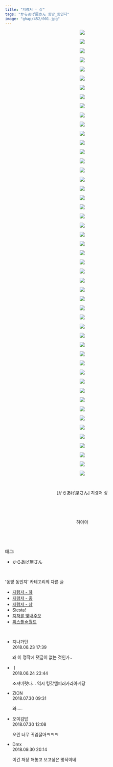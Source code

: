 ```yaml
---
title: "지령저 - 상"
tags: "からあげ屋さん 동방_동인지"
image: "ghap/452/001.jpg"
---
```

<div class="article">
<p style="text-align: center; clear: none; float: none;"><img src="{{ site.nasurl }}/ghap/452/001.jpg"/></p>
<p style="text-align: center; clear: none; float: none;"><img src="{{ site.nasurl }}/ghap/452/002.jpg"/></p>
<p style="text-align: center; clear: none; float: none;"><img src="{{ site.nasurl }}/ghap/452/003.jpg"/></p>
<p style="text-align: center; clear: none; float: none;"><img src="{{ site.nasurl }}/ghap/452/004.jpg"/></p>
<p style="text-align: center; clear: none; float: none;"><img src="{{ site.nasurl }}/ghap/452/005.jpg"/></p>
<p style="text-align: center; clear: none; float: none;"><img src="{{ site.nasurl }}/ghap/452/006.jpg"/></p>
<p style="text-align: center; clear: none; float: none;"><img src="{{ site.nasurl }}/ghap/452/007.jpg"/></p>
<p style="text-align: center; clear: none; float: none;"><img src="{{ site.nasurl }}/ghap/452/008.jpg"/></p>
<p style="text-align: center; clear: none; float: none;"><img src="{{ site.nasurl }}/ghap/452/009.jpg"/></p>
<p style="text-align: center; clear: none; float: none;"><img src="{{ site.nasurl }}/ghap/452/010.jpg"/></p>
<p style="text-align: center; clear: none; float: none;"><img src="{{ site.nasurl }}/ghap/452/011.jpg"/></p>
<p style="text-align: center; clear: none; float: none;"><img src="{{ site.nasurl }}/ghap/452/012.jpg"/></p>
<p style="text-align: center; clear: none; float: none;"><img src="{{ site.nasurl }}/ghap/452/013.jpg"/></p>
<p style="text-align: center; clear: none; float: none;"><img src="{{ site.nasurl }}/ghap/452/014.jpg"/></p>
<p style="text-align: center; clear: none; float: none;"><img src="{{ site.nasurl }}/ghap/452/015.jpg"/></p>
<p style="text-align: center; clear: none; float: none;"><img src="{{ site.nasurl }}/ghap/452/016.jpg"/></p>
<p style="text-align: center; clear: none; float: none;"><img src="{{ site.nasurl }}/ghap/452/017.jpg"/></p>
<p style="text-align: center; clear: none; float: none;"><img src="{{ site.nasurl }}/ghap/452/018.jpg"/></p>
<p style="text-align: center; clear: none; float: none;"><img src="{{ site.nasurl }}/ghap/452/019.jpg"/></p>
<p style="text-align: center; clear: none; float: none;"><img src="{{ site.nasurl }}/ghap/452/020.jpg"/></p>
<p style="text-align: center; clear: none; float: none;"><img src="{{ site.nasurl }}/ghap/452/021.jpg"/></p>
<p style="text-align: center; clear: none; float: none;"><img src="{{ site.nasurl }}/ghap/452/022.jpg"/></p>
<p style="text-align: center; clear: none; float: none;"><img src="{{ site.nasurl }}/ghap/452/023.jpg"/></p>
<p style="text-align: center; clear: none; float: none;"><img src="{{ site.nasurl }}/ghap/452/024.jpg"/></p>
<p style="text-align: center; clear: none; float: none;"><img src="{{ site.nasurl }}/ghap/452/025.jpg"/></p>
<p style="text-align: center; clear: none; float: none;"><img src="{{ site.nasurl }}/ghap/452/026.jpg"/></p>
<p style="text-align: center; clear: none; float: none;"><img src="{{ site.nasurl }}/ghap/452/027.jpg"/></p>
<p style="text-align: center; clear: none; float: none;"><img src="{{ site.nasurl }}/ghap/452/028.jpg"/></p>
<p style="text-align: center; clear: none; float: none;"><img src="{{ site.nasurl }}/ghap/452/029.jpg"/></p>
<p style="text-align: center; clear: none; float: none;"><img src="{{ site.nasurl }}/ghap/452/030.jpg"/></p>
<p style="text-align: center; clear: none; float: none;"><img src="{{ site.nasurl }}/ghap/452/031.jpg"/></p>
<p style="text-align: center; clear: none; float: none;"><img src="{{ site.nasurl }}/ghap/452/032.jpg"/></p>
<p style="text-align: center; clear: none; float: none;"><img src="{{ site.nasurl }}/ghap/452/033.jpg"/></p>
<p style="text-align: center; clear: none; float: none;"><img src="{{ site.nasurl }}/ghap/452/034.jpg"/></p>
<p style="text-align: center; clear: none; float: none;"><img src="{{ site.nasurl }}/ghap/452/035.jpg"/></p>
<p style="text-align: center; clear: none; float: none;"><img src="{{ site.nasurl }}/ghap/452/036.jpg"/></p>
<p style="text-align: center; clear: none; float: none;"><img src="{{ site.nasurl }}/ghap/452/037.jpg"/></p>
<p style="text-align: center; clear: none; float: none;"><img src="{{ site.nasurl }}/ghap/452/038.jpg"/></p>
<p style="text-align: center; clear: none; float: none;"><img src="{{ site.nasurl }}/ghap/452/039.jpg"/></p>
<p style="text-align: center; clear: none; float: none;"><img src="{{ site.nasurl }}/ghap/452/040.jpg"/></p>
<p style="text-align: center; clear: none; float: none;"><img src="{{ site.nasurl }}/ghap/452/041.jpg"/></p>
<p style="text-align: center; clear: none; float: none;"><img src="{{ site.nasurl }}/ghap/452/042.jpg"/></p>
<p style="text-align: center; clear: none; float: none;"><img src="{{ site.nasurl }}/ghap/452/043.jpg"/></p>
<p style="text-align: center; clear: none; float: none;"><img src="{{ site.nasurl }}/ghap/452/044.jpg"/></p>
<p style="text-align: center; clear: none; float: none;"><img src="{{ site.nasurl }}/ghap/452/045.jpg"/></p>
<p style="text-align: center; clear: none; float: none;"><img src="{{ site.nasurl }}/ghap/452/046.jpg"/></p>
<p style="text-align: center; clear: none; float: none;"><img src="{{ site.nasurl }}/ghap/452/047.jpg"/></p>
<p style="text-align: center; clear: none; float: none;"><img src="{{ site.nasurl }}/ghap/452/048.jpg"/></p>
<p style="text-align: center; clear: none; float: none;"><img src="{{ site.nasurl }}/ghap/452/049.jpg"/></p>
<p style="text-align: center; clear: none; float: none;"><br/></p>
<p style="text-align: center; clear: none; float: none;">[からあげ屋さん] 지령저 상</p>
<p style="text-align: center; clear: none; float: none;"><br/></p>
<p style="text-align: center; clear: none; float: none;"><br/></p>
<p style="text-align: center; clear: none; float: none;">하아아</p>
<p><br/></p>
</div><br/>
<div class="tagTrail">
<p>태그: </p>
<ul>
<li>からあげ屋さん</li>
</ul>
</div><br/>
<div class="another">
<p>'동방 동인지' 카테고리의 다른 글</p>
<ul>
<li><a href="/2016-06-21-ghap_454">지령저 - 하</a></li>
<li><a href="/2016-06-21-ghap_453">지령저 - 중</a></li>
<li><a href="/2016-06-21-ghap_452">지령저 - 상</a></li>
<li><a href="/2016-06-21-ghap_451">Siesta!</a></li>
<li><a href="/2016-06-21-ghap_450">지저를 빛내주오</a></li>
<li><a href="/2016-06-21-ghap_449">피스풀☆월드</a></li>
</ul>
</div><br/>
<div class="cb_module cb_fluid">
<div class="cb_wrt cb_profile">
<div class="comment">
<ul>
<li class="cb_thumb_off" id="comment15275769">
<div class="cb_comment_area">
<div class="cb_info_area">
<div class="cb_section">
<span class="cb_nick_name">지나가던</span>
</div>
<div class="cb_section">
<span class="cb_date">2018.06.23 17:39 </span>
</div>
</div>
<div class="cb_dsc_comment">
<p class="cb_dsc">
											왜 이 명작에 댓글이 없는 것인가..
										</p>
</div>
</div></li>
<li class="cb_thumb_off" id="comment15276358">
<div class="cb_comment_area">
<div class="cb_info_area">
<div class="cb_section">
<span class="cb_nick_name">ㅣ</span>
</div>
<div class="cb_section">
<span class="cb_date">2018.06.24 23:44 </span>
</div>
</div>
<div class="cb_dsc_comment">
<p class="cb_dsc">
											조져버렷다... 역시 킹갓엠퍼러카라아게당
										</p>
</div>
</div></li>
<li class="cb_thumb_off" id="comment15296771">
<div class="cb_comment_area">
<div class="cb_info_area">
<div class="cb_section">
<span class="cb_nick_name">ZION</span>
</div>
<div class="cb_section">
<span class="cb_date">2018.07.30 09:31 </span>
</div>
</div>
<div class="cb_dsc_comment">
<p class="cb_dsc">
											와.....
										</p>
</div>
</div></li>
<li class="cb_thumb_off" id="comment15296852">
<div class="cb_comment_area">
<div class="cb_info_area">
<div class="cb_section">
<span class="cb_nick_name">오이김밥</span>
</div>
<div class="cb_section">
<span class="cb_date">2018.07.30 12:08 </span>
</div>
</div>
<div class="cb_dsc_comment">
<p class="cb_dsc">
											오린 너무 귀엽잖아ㅋㅋㅋ
										</p>
</div>
</div></li>
<li class="cb_thumb_off" id="comment15342377">
<div class="cb_comment_area">
<div class="cb_info_area">
<div class="cb_section">
<span class="cb_nick_name">Dmx</span>
</div>
<div class="cb_section">
<span class="cb_date">2018.09.30 20:14 </span>
</div>
</div>
<div class="cb_dsc_comment">
<p class="cb_dsc">
											이건 저장 해놓고 보고싶은 명작이네
										</p>
</div>
</div></li>
</ul>
</div>
</div><!-- commentList close -->
</div><br/>
